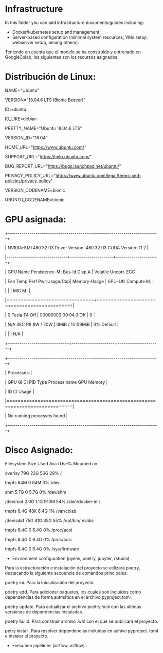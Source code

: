 # Infrastructure

In this folder you can add infrastructure documents/guides including:

* Docker/kubernetes setup and management.
* Server-based configuration (minimal system resources, VMs setup, webserver setup, among others).

Teniendo en cuenta que el modelo se ha construido y entrenado en GoogleColab, los siguientes son los recursos asignados:
# Distribución de Linux:
NAME="Ubuntu"

VERSION="18.04.6 LTS (Bionic Beaver)"

ID=ubuntu

ID_LIKE=debian

PRETTY_NAME="Ubuntu 18.04.6 LTS"

VERSION_ID="18.04"

HOME_URL="https://www.ubuntu.com/"

SUPPORT_URL="https://help.ubuntu.com/"

BUG_REPORT_URL="https://bugs.launchpad.net/ubuntu/"

PRIVACY_POLICY_URL="https://www.ubuntu.com/legal/terms-and-policies/privacy-policy"

VERSION_CODENAME=bionic

UBUNTU_CODENAME=bionic

# GPU asignada:

+-----------------------------------------------------------------------------+

| NVIDIA-SMI 460.32.03    Driver Version: 460.32.03    CUDA Version: 11.2     |

|-------------------------------+----------------------+----------------------+

| GPU  Name        Persistence-M| Bus-Id        Disp.A | Volatile Uncorr. ECC |

| Fan  Temp  Perf  Pwr:Usage/Cap|         Memory-Usage | GPU-Util  Compute M. |

|                               |                      |               MIG M. |

|===============================+======================+======================|

|   0  Tesla T4            Off  | 00000000:00:04.0 Off |                    0 |

| N/A   38C    P8     8W /  70W |      0MiB / 15109MiB |      0%      Default |

|                               |                      |                  N/A |

+-------------------------------+----------------------+----------------------+
                                                                               
+-----------------------------------------------------------------------------+

| Processes:                                                                  |

|  GPU   GI   CI        PID   Type   Process name                  GPU Memory |

|        ID   ID                                                   Usage      |

|=============================================================================|

|  No running processes found                                                 |

+-----------------------------------------------------------------------------+

# Disco Asignado:

Filesystem      Size  Used Avail Use% Mounted on

overlay         79G    23G   56G  29%  /

tmpfs            64M     0   64M   0% /dev

shm             5.7G     0  5.7G   0% /dev/shm

/dev/root       2.0G  1.1G  910M  54% /sbin/docker-init

tmpfs           6.4G   48K  6.4G   1% /var/colab

/dev/sda1        75G   41G   35G  55% /opt/bin/.nvidia

tmpfs           6.4G     0  6.4G   0% /proc/acpi

tmpfs           6.4G     0  6.4G   0% /proc/scsi

tmpfs           6.4G     0  6.4G   0% /sys/firmware



* Environment configuration (pyenv, poetry, jupyter, rstudio).

Para la estructuración e instalación del proyecto se utilizará poetry, destacando la siguiente secuencia de comandos principales:

poetry ini. Para la inicialización del proyecto.

poetry add. Para adicionar paquetes, los cuales son incluidos como dependencias de forma autmática en el archivo pyproject.toml.

poetry update. Para actualizar el archivo poetry.lock con las ultimas versiones de dependencias instaladas. 

poetry build. Para construir archivo .whl con el que se publicará el proyecto.

petry install. Para resolver dependencias incluidas en achivo pyproject. toml e instalar el proyecto.



* Execution pipelines (airflow, mlflow).
